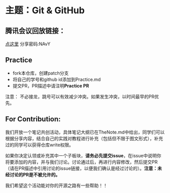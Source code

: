 # 主题：Git & GitHub

## 腾讯会议回放链接：
[点这里](https://meeting.tencent.com/user-center/shared-record-info?id=98372a52-349d-466e-8f10-970a228be8a9) 
分享密码:NAvY



## Practice
- fork本仓库，创建patch分支
- 将自己的学号和github id添加到Practice.md
- 提交PR，PR描述中请注明**Practice PR**

注意： 不必接龙，跳号可以有效减少冲突。如果发生冲突，以时间最早的PR优先。

## For Contribution:
我们开放一个笔记共创活动，具体笔记大纲已在TheNote.md中给出，同学们可以根据分享内容，结合自己的实践对教程进行补充（包括但不限于图文形式），补充过的同学可以获得仓库write权限。 

如果你决定认领或补充其中一个子板块，**请务必先提交issue**，在issue中说明你将要添加的内容，并与我们讨论。讨论通过后，再进行内容修改，然后提交PR（请在PR描述中引用讨论的issue链接，以便我们确认是经过讨论的）。**注意：未经讨论的PR是不被允许的。**

我们希望这个活动能对你的开源之路有一些帮助！！

